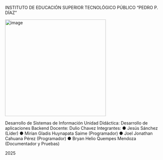 INSTITUTO DE EDUCACIÓN SUPERIOR TECNOLÓGICO PÚBLICO
“PEDRO P. DÍAZ”

<img width="331" height="318" alt="image" src="https://github.com/user-attachments/assets/deee4004-6c8b-431f-b0a1-7b7cf0821d28" />











Desarrollo de Sistemas de Información 
Unidad Didáctica: Desarrollo de aplicaciones Backend
Docente: Dulio Chavez
Integrantes:
●	Jesús Sánchez (Líder)
●	Mirian Gladis Huynapata Saime (Programador)
●	Joel Jonathan Cahuana Pérez (Programador)
●	Bryan Helio Quempes Mendoza (Documentador y Pruebas)







2025
